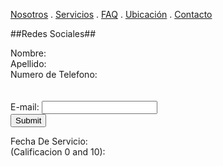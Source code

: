 [Nosotros](./nosotros.md) . [Servicios](./servicios.md) . [FAQ](FAQ.md) . [Ubicación](ubicacion.md) . [Contacto](./contacto.md)


##Redes Sociales##

<form action="https://formspree.io/f/moqrndyv" method="post">

<label for="fname">Nombre:</label><br>
<label for="lname">Apellido:</label><br>
<label for="phone">Numero de Telefono:</label><br><br>  
 E-mail: <input type="text" name="email"><br>
<input type="submit">
</form>
 <label for="birthday">Fecha De Servicio:<br>
</label>(Calificacion 0 and 10):</label>  
 


